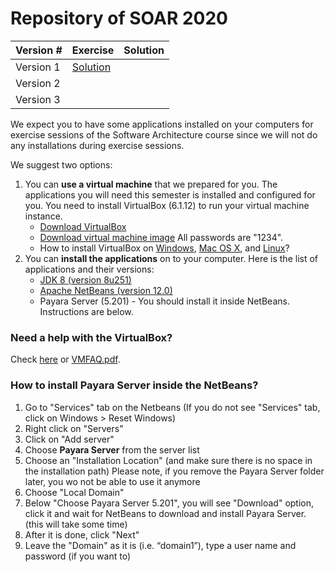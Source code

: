 # Repository of SOAR 2020

| Version # | Exercise | Solution |
|---|---|---|
| Version 1 | [Solution](https://github.com/doplab/soar-tp/tree/master/2020/ShoppingWebsite_w3) |  |
| Version 2 |  |  |
| Version 3 |  |  |


We expect you to have some applications installed on your computers for exercise sessions of the Software Architecture course since we will not do any installations during exercise sessions.

We suggest two options:
1. You can **use a virtual machine** that we prepared for you. The applications you will need this semester is installed and configured for you. You need to install VirtualBox (6.1.12) to run your virtual machine instance.
    * [Download VirtualBox](https://www.virtualbox.org/wiki/Downloads)
    * [Download virtual machine image](https://drive.google.com/file/d/14AuCug-E9ENhNJzSORQnu13-rwpCuczG/view?usp=sharing) All passwords are "1234".
    * How to install VirtualBox on [Windows](https://www.virtualbox.org/manual/UserManual.html#installation_windows), [Mac OS X](https://www.virtualbox.org/manual/UserManual.html#installation-mac), and [Linux](https://www.virtualbox.org/manual/UserManual.html#install-linux-host)?
2. You can **install the applications** on to your computer. Here is the list of applications and their versions:
    * [JDK 8 (version 8u251)](https://www.oracle.com/java/technologies/javase/javase8u211-later-archive-downloads.html)
    * [Apache NetBeans (version 12.0)](https://netbeans.apache.org/download/index.html)
    * Payara Server (5.201) - You should install it inside NetBeans. Instructions are below.

### Need a help with the VirtualBox?
Check [here](https://www.virtualbox.org/manual/UserManual.html) or [VMFAQ.pdf](https://github.com/doplab/SOAR/blob/master/2020/VMFAQ.pdf).

### How to install Payara Server inside the NetBeans?
1. Go to "Services" tab on the Netbeans (If you do not see "Services" tab, click on Windows > Reset Windows)
2. Right click on "Servers"
3. Click on "Add server"
4. Choose **Payara Server** from the server list
5. Choose an "Installation Location" (and make sure there is no space in the installation path)
Please note, if you remove the Payara Server folder later, you wo not be able to use it anymore
6. Choose "Local Domain"
7. Below "Choose Payara Server 5.201", you will see "Download" option, click it and wait for NetBeans to download and install Payara Server. (this will take some time)
8. After it is done, click "Next"
9. Leave the "Domain" as it is (i.e. “domain1”), type a user name and password (if you want to)
